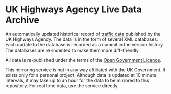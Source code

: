 UK Highways Agency Live Data Archive
====================================

An automatically updated historical record of [traffic
data](http://www.data.gov.uk/dataset/live-traffic-information-from-the-highways-agency-road-network)
published by the UK Highways Agency. The data is in the form of several XML
databases. Each update to the database is recorded as a commit in the version
history. The databases are re-indented to make them more diff-friendly.

All data is re-published under the terms of the [Open Government
Licence](http://www.nationalarchives.gov.uk/doc/open-government-licence/).

This mirroring service is not in any way affiliated with the UK Government. It
exists only for a personal project. Although data is updated at 10 minute
intervals, it may take up to an hour for the data to be mirrored to this
repository. For real time data, use the service directly.
